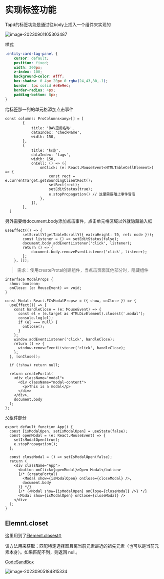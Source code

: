 # 实现标签功能

Tapd的标签功能是通过往body上插入一个组件来实现的

![image-20230901105303487](https://minimax-1256590847.cos.ap-shanghai.myqcloud.com/img/image-20230901105303487.png)



样式

```css
.entity-card-tag-panel {
    cursor: default;
    position: fixed;
    width: 300px;
    z-index: 100;
    background-color: #fff;
    box-shadow: 0 4px 20px 0 rgba(24,43,80,.1);
    border: 1px solid #e8e9ec;
    border-radius: 4px;
    padding-bottom: 8px;
}
```



给标签那一列的单元格添加点击事件

```tsx
const columns: ProColumns<any>[] = [
        {
            title: 'BAV应用名称',
            dataIndex: 'checkName',
            width: 150,
        },
        {
            title: '标签',
            dataIndex: 'tags',
            width: 150,
            onCell: () => ({
                onClick: (e: React.MouseEvent<HTMLTableCellElement>) => {
                    const rect = e.currentTarget.getBoundingClientRect();
                    setRect(rect);
                    setEditStatus(true);
                    e.stopPropagation() // 这里需要阻止事件冒泡
                },
            }),
        },
  ]
```

另外需要给document.body添加点击事件，点击单元格区域以外就隐藏输入框

```tsx
useEffect(() => {
        setScrollY(getTableScrollY({ extraHeight: 70, ref: node }));
        const listener = () => setEditStatus(false);
        document.body.addEventListener('click', listener);
        return () => {
            document.body.removeEventListener('click', listener);
        };
    }, []);
```



> 需求：使用createProtal创建组件，当点击页面其他部分时，隐藏组件

```tsx
interface ModalProps {
  show: boolean;
  onClose: (e: MouseEvent) => void;
}

const Modal: React.FC<ModalProps> = ({ show, onClose }) => {
  useEffect(() => {
    const handleClose = (e: MouseEvent) => {
      const el = (e.target as HTMLDivElement).closest('.modal');
      console.log(el);
      if (el === null) {
        onClose();
      }
    };
    window.addEventListener('click', handleClose);
    return () => {
      window.removeEventListener('click', handleClose);
    };
  }, [onClose]);

  if (!show) return null;

  return createPortal(
    <div className="modal">
      <div className="modal-content">
        <p>This is a modal</p>
      </div>
    </div>,
    document.body
  );
};
```

父组件部分

```tsx
export default function App() {
  const [isModalOpen, setIsModalOpen] = useState(false);
  const openModal = (e: React.MouseEvent) => {
    setIsModalOpen(true);
    e.stopPropagation();
  };

  const closeModal = () => setIsModalOpen(false);
  return (
    <div className="App">
      <button onClick={openModal}>Open Modal</button>
      {/* {createPortal(
        <Modal show={isModalOpen} onClose={closeModal} />,
        document.body
      )} */}
      {/* {<Modal show={isModalOpen} onClose={closeModal} />} */}
      <Modal show={isModalOpen} onClose={closeModal} />
    </div>
  );
}
```

## Elemnt.closet

这里用到了[Element.closest()](https://developer.mozilla.org/zh-CN/docs/Web/API/Element/closest)

该方法用来获取：匹配特定选择器且离当前元素最近的祖先元素（也可以是当前元素本身）。如果匹配不到，则返回 null。

[CodeSandBox](https://codesandbox.io/s/createprotal-closet-nk9d9m)

![image-20230905184815334](https://minimax-1256590847.cos.ap-shanghai.myqcloud.com/img/image-20230905184815334.png)
